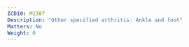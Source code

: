 ```yaml
---
ICD10: M1387
Description: "Other specified arthritis: Ankle and foot"
Matters: No
Weight: 0
---
```

